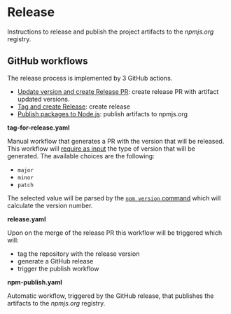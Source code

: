 # Release

Instructions to release and publish the project artifacts to the _npmjs.org_ 
 registry.

## GitHub workflows

The release process is implemented by 3 GitHub actions.

* [Update version and create Release PR](..github/workflows/tag-for-release.yaml): create release PR with artifact updated versions.
* [Tag and create Release](..github/workflows/`release.yaml): create release 
* [Publish packages to Node.js](..github/workflows/`npm-publish.yaml): publish artifacts to npmjs.org


**tag-for-release.yaml**

Manual workflow that generates a PR with the version that will be released.
 This workflow will 
 [require as input](https://docs.github.com/en/actions/using-workflows/workflow-syntax-for-github-actions#onworkflow_dispatchinputs) 
 the type of version that will be generated. The available choices are the following:

* `major`
* `minor`
* `patch`

The selected value will be parsed by the 
 [`npm version` command](https://docs.npmjs.com/cli/v10/commands/npm-version) 
 which will calculate the version number.


**release.yaml**

Upon on the merge of the release PR this workflow will be triggered which will:

* tag the repository with the release version
* generate a GitHub release
* trigger the publish workflow

**npm-publish.yaml**

Automatic workflow, triggered by the GitHub release, that publishes the 
 artifacts to the _npmjs.org_ registry.
